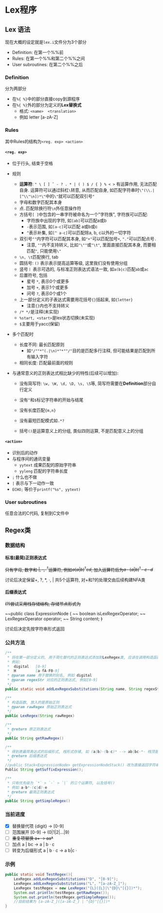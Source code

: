 # Lex程序
## Lex 语法

现在大概的设定就是`lex.i`文件分为3个部分

- Definition: 在第一个%%前
- Rules: 在第一个%%和第二个%%之间
- User subroutines: 在第二个%%之后

### Definition

分为两部分

- 在`%{ %}`中的部分直接copy到源程序
- 在`%{ %}`外的部分为定义的**Lex替换式**
  - 格式: `<name>  <translation>`
  - 例如 letter  [a-zA-Z]

### Rules

其中Rules的结构为`<reg. exp> <action>`

#### `<reg. exp>`

- 位于行头, 结束于空格

- 规则

  - **运算符**: `" \ [ ] ˆ - ? . * | ( ) $ / { } % < >` 有运算作用, 无法匹配自身. 运算符可以通过斜杠`\`转意, 从而匹配自身, 如匹配字符串时`\"(\\.|[^\\"\n])*\"`中的`\"`就可以匹配双引号`"`
  - 字母和数字匹配其本身
  - 点`.`匹配除换行符`\n`外任意操作符
  - 方括号`[ ]`中包含的一串字符被命名为一个"字符族", 字符族可以匹配:
    - 字符族中出现的字符, 如`[ab]`可以匹配a或b
    - `-`表示范围, 如`[a-c]`可以匹配 a或b或c
    - `^`表示补集, 如`[^ a-c]`可以匹配除a, b, c以外的一切字符
  - 双引号`""`内字符可以匹配其本身, 如`"+"`可以匹配加号`+`, `"."`可以匹配点号`.`
    - 注意, `""`内不支持转义, 比如`"\""`或`"\t"`, 里面直接匹配其本身, 而要相匹配`"`, 只能使用`\"`
  - `\n, \t`匹配换行, tab
  - 圆括号: `()` 表示表示提高运算等级, 这里我们没有使用分组
  - 竖号`丨` 表示可选的, 与标准正则表达式语法一致, 如`a(b|c)`匹配`ab`或`ac`
  - 后置符号, 包括
    - 星号 `*`, 表示0个或更多
    - 加号 `+`, 表示1个或更多
    - 问号 `?`, 表示0个或1个
  - 上一部分定义的子表达式需要用花括号`{}`括起来, 如`{letter}`
    - 注意`{}`内也不支持转义
  - `/* */`是注释(未实现)
  - `%start, <start>`是lex状态切换(未实现)
  - `$`主要用于yacc(保留)

- 多个匹配时
  - 长度不同: 最长匹配原则
    - 如`"/""*"(.|\n)*"*""/"`目的是匹配多行注释, 但可能结果是匹配到所有输入字符
  - 相同长度: 匹配最前面的规则

- 与通常意义的正则表达式相比缺少的特性(后续可以增加):

  - 没有简写符: `\w, \W, \d, \D, \s, \S`等, 简写符需要在**Definition**部分自行定义

  - 没有`^`和`$`标记字符串的开始与结尾

  - 没有长度匹配`{m,n}`

  - 没有最短匹配模式如`.*?`

  - 括号`()`是运算意义上的分组, 类似四则运算, 不是匹配意义上的分组

#### `<action>`

- 识别后的动作
- 与程序间的通讯变量
  - `yytext` 成果匹配的原始字符串
  - `yyleng` 匹配的字符串长度
- `;` 什么也不做
- `|` 表示与下一动作一致
- `ECHO;` 等价于`printf("%s", yytext)`

### User subroutines

任意合法的C代码, 复制到C文件中

## Regex类

### 数据结构

#### 标准(最简)正则表达式

~~只有字母, 数字和 $|,\ \cdot, \ ^*$运算符, 例如$a(a|b)^*cd$, 加入运算符后为$a\cdot(a|b)^*\cdot c \cdot d$~~

讨论后决定保留+, ?, *, $\cdot$, | 共5个运算符, 对+和?的处理交由后续构建NFA类

#### 后缀表达式

~~(?)尝试采用栈存储结构, 存储节点形式为~~

~~public class ExpressionNode {
~~    boolean isLexRegexOperator;
~~    LexRegexOperator operator;
~~    String content;
~~}~~

讨论后决定先按字符串形式返回

### 公共方法

```java
/**
 * 将在第一部分定义的, 用于简化替代的正则表达式添加到LexRegex类, 应该在调用构造函数之前使用
 * 例如:
 *  digital   [0-9]
 *  H         [a-fA-F0-9]
 * @param name 用于替换的别名, 例如 digital
 * @param regexStr 对应的正则表达式, 例如[0-9]
 */
public static void addLexRegexSubstitutions(String name, String regexStr)
```

```java
/**
 * 构造函数, 放入的是原始正则
 * @param rawRegex 原始正则表达式
 */
public LexRegex(String rawRegex)
```

```java
/**
 * @return 原正则表达式
 */
public String getRawRegex()
```

```java
/**
 * 得到表最简表达式的后缀形式, 栈形式存储, 如 (a|b)·(b·c)* --> ab|bc·*· 栈顶是a
 * @return 后缀表达式
 */
//public Stack<ExpressionNode> getExpressionNodeStack() 改为直接返回字符串
Public String getSuffixExpression();
```

```java
/**
 * 只有优先级为 `*` > `·` > `|` 的三个运算符, 以及括号()
 * 例如 a·b*·(c|d)·e
 * @return 最简正则表达式
 */
public String getSimpleRegex()
```

### 当前进度

- [x] 替换替代项 {digit} -> [0-9]
- [ ] 范围展开 [0-9] -> (0|1|2|...|9)
- [ ] ~~重复项替换 a+ -> aa*~~
- [ ] 加点 a | bc -> a | b · c
- [ ] 转变为后缀形式 a | b · c -> a b|c ·

### 示例

```java
public static void TestRegex(){
    LexRegex.addLexRegexSubstitutions("D", "[0-9]");
    LexRegex.addLexRegexSubstitutions("L", "[a-zA-Z_]");
    LexRegex testRegex = new LexRegex("{L}({L}|\"{D}\"[{}])*");
    System.out.println(testRegex.getRawRegex());
    System.out.println(testRegex.getSimpleRegex());
    //目前结果为 [a-zA-Z_]([a-zA-Z_] | "{D}"[{}])*
}
```

